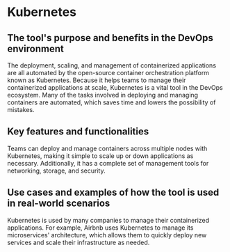 # Kubernetes

## The tool's purpose and benefits in the DevOps environment

The deployment, scaling, and management of containerized applications are all automated by the open-source container orchestration platform known as Kubernetes. Because it helps teams to manage their containerized applications at scale, Kubernetes is a vital tool in the DevOps ecosystem. Many of the tasks involved in deploying and managing containers are automated, which saves time and lowers the possibility of mistakes.

## Key features and functionalities

Teams can deploy and manage containers across multiple nodes with Kubernetes, making it simple to scale up or down applications as necessary. Additionally, it has a complete set of management tools for networking, storage, and security.

## Use cases and examples of how the tool is used in real-world scenarios

Kubernetes is used by many companies to manage their containerized applications. For example, Airbnb uses Kubernetes to manage its microservices' architecture, which allows them to quickly deploy new services and scale their infrastructure as needed.
